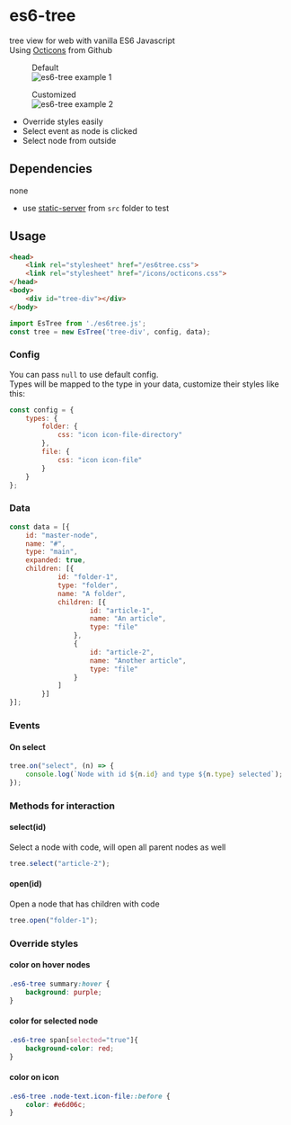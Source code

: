 # es6-tree
tree view for web with vanilla ES6 Javascript  
Using [Octicons](https://octicons.github.com/) from Github

<p>
<figure>
    <figcaption>Default</figcaption>
    <img alt="es6-tree example 1" src="https://storage.googleapis.com/atle-static/pics/es6-tree-example.jpg">
</figure>
<figure>
    <figcaption>Customized</figcaption>
    <img alt="es6-tree example 2" src="https://storage.googleapis.com/atle-static/pics/es6-tree-cus1.jpg">
</figure>
</p>

- Override styles easily
- Select event as node is clicked
- Select node from outside

## Dependencies
none
- use [static-server](https://www.npmjs.com/package/static-server) from `src` folder to test

## Usage
```html
<head>
    <link rel="stylesheet" href="/es6tree.css">
    <link rel="stylesheet" href="/icons/octicons.css">
</head>
<body>
    <div id="tree-div"></div>
</body>
```
```js
import EsTree from './es6tree.js';
const tree = new EsTree('tree-div', config, data);
```

### Config
You can pass `null` to use default config.  
Types will be mapped to the type in your data, customize their styles like this:
```js
const config = {
    types: {
        folder: {
            css: "icon icon-file-directory"
        },
        file: {
            css: "icon icon-file"
        }
    }
};
```
### Data
```js
const data = [{
    id: "master-node",
    name: "#",
    type: "main",
    expanded: true,
    children: [{
            id: "folder-1",
            type: "folder",
            name: "A folder",
            children: [{
                    id: "article-1",
                    name: "An article",
                    type: "file"
                },
                {
                    id: "article-2",
                    name: "Another article",
                    type: "file"
                }
            ]
        }]
}];
```

### Events
#### On select
```js
tree.on("select", (n) => {
    console.log(`Node with id ${n.id} and type ${n.type} selected`);
});
```

### Methods for interaction
#### select(id)
Select a node with code, will open all parent nodes as well
```js
tree.select("article-2");
```

#### open(id)
Open a node that has children with code
```js
tree.open("folder-1");
```

### Override styles
#### color on hover nodes
```css
.es6-tree summary:hover {
    background: purple;
}
```

#### color for selected node
```css
.es6-tree span[selected="true"]{
    background-color: red;
}
```

#### color on icon
```css
.es6-tree .node-text.icon-file::before {
    color: #e6d06c;
}
```

